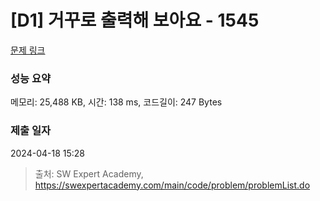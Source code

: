 # [D1] 거꾸로 출력해 보아요 - 1545 

[문제 링크](https://swexpertacademy.com/main/code/problem/problemDetail.do?contestProbId=AV2gbY0qAAQBBAS0) 

### 성능 요약

메모리: 25,488 KB, 시간: 138 ms, 코드길이: 247 Bytes

### 제출 일자

2024-04-18 15:28



> 출처: SW Expert Academy, https://swexpertacademy.com/main/code/problem/problemList.do